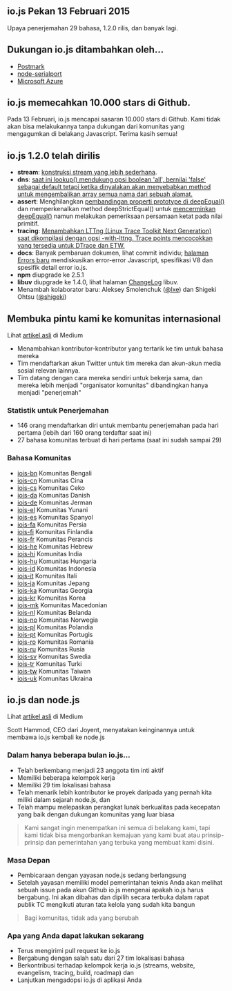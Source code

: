 ## io.js Pekan 13 Februari 2015
Upaya penerjemahan 29 bahasa, 1.2.0 rilis, dan banyak lagi.

## Dukungan io.js ditambahkan oleh...

* [Postmark](http://blog.postmarkapp.com/post/110829734198/its-official-were-getting-cozy-with-node-js)
* [node-serialport](https://github.com/voodootikigod/node-serialport/issues/439)
* [Microsoft Azure](http://azure.microsoft.com/en-us/documentation/articles/web-sites-nodejs-iojs/)

## io.js memecahkan 10.000 stars di Github.

Pada 13 Februari, io.js mencapai sasaran 10.000 stars di Github. Kami tidak akan bisa melakukannya tanpa dukungan dari komunitas yang mengagumkan di belakang Javascript. Terima kasih semua!

## io.js 1.2.0 telah dirilis

* **stream**: [konstruksi stream yang lebih sederhana](https://github.com/iojs/readable-stream/issues/102).
* **dns**: [saat ini lookup() mendukung opsi boolean 'all', bernilai 'false' sebagai default tetapi ketika dinyalakan akan menyebabkan method untuk mengembalikan array semua nama dari sebuah alamat.
](https://github.com/iojs/io.js/pull/744)
* **assert**: Menghilangkan [pembandingan properti prototype di deepEqual()](https://github.com/iojs/io.js/pull/636) dan memperkenalkan method deepStrictEqual() untuk [mencerminkan deepEqual()](https://github.com/iojs/io.js/pull/639) namun melakukan pemeriksaan persamaan ketat pada nilai primitif.
* **tracing**: [Menambahkan LTTng (Linux Trace Toolkit Next Generation) saat dikompilasi dengan opsi -with-lttng. Trace points mencocokkan yang tersedia untuk DTrace dan ETW.](https://github.com/iojs/io.js/pull/702)
* **docs**: Banyak pembaruan dokumen, lihat commit individu; [halaman Errors baru](https://iojs.org/api/errors.html) mendiskusikan error-error Javascript, spesifikasi V8 dan spesifik detail error io.js.
* **npm** diupgrade ke 2.5.1
* **libuv** diupgrade ke 1.4.0, lihat halaman [ChangeLog](https://github.com/libuv/libuv/blob/v1.x/ChangeLog) libuv.
* Menambah kolaborator baru: Aleksey Smolenchuk ([@lxe](https://github.com/lxe)) dan Shigeki Ohtsu ([@shigeki](https://github.com/shigeki))

## Membuka pintu kami ke komunitas internasional

Lihat [artikel asli](https://medium.com/@mikeal/how-io-js-built-a-146-person-27-language-localization-effort-in-one-day-65e5b1c49a62) di Medium

* Menambahkan kontributor-kontributor yang tertarik ke tim untuk bahasa mereka
* Tim mendaftarkan akun Twitter untuk tim mereka dan akun-akun media sosial relevan lainnya.
* Tim datang dengan cara mereka sendiri untuk bekerja sama, dan mereka lebih menjadi "organisator komunitas" dibandingkan hanya menjadi "penerjemah"

### Statistik untuk Penerjemahan

* 146 orang mendaftarkan diri untuk membantu penerjemahan pada hari pertama (lebih dari 160 orang terdaftar saat ini)
* 27 bahasa komunitas terbuat di hari pertama (saat ini sudah sampai 29)

### Bahasa Komunitas

* [iojs-bn](https://github.com/iojs/iojs-bn) Komunitas Bengali
* [iojs-cn](https://github.com/iojs/iojs-cn) Komunitas Cina
* [iojs-cs](https://github.com/iojs/iojs-cs) Komunitas Ceko
* [iojs-da](https://github.com/iojs/iojs-da) Komunitas Danish
* [iojs-de](https://github.com/iojs/iojs-de) Komunitas Jerman
* [iojs-el](https://github.com/iojs/iojs-el) Komunitas Yunani
* [iojs-es](https://github.com/iojs/iojs-es) Komunitas Spanyol
* [iojs-fa](https://github.com/iojs/iojs-fa) Komunitas Persia
* [iojs-fi](https://github.com/iojs/iojs-fi) Komunitas Finlandia
* [iojs-fr](https://github.com/iojs/iojs-fr) Komunitas Perancis
* [iojs-he](https://github.com/iojs/iojs-he) Komunitas Hebrew
* [iojs-hi](https://github.com/iojs/iojs-hi) Komunitas India
* [iojs-hu](https://github.com/iojs/iojs-hu) Komunitas Hungaria
* [iojs-id](https://github.com/iojs/iojs-id) Komunitas Indonesia
* [iojs-it](https://github.com/iojs/iojs-it) Komunitas Itali
* [iojs-ja](https://github.com/iojs/iojs-ja) Komunitas Jepang
* [iojs-ka](https://github.com/iojs/iojs-ka) Komunitas Georgia
* [iojs-kr](https://github.com/iojs/iojs-kr) Komunitas Korea
* [iojs-mk](https://github.com/iojs/iojs-mk) Komunitas Macedonian
* [iojs-nl](https://github.com/iojs/iojs-nl) Komunitas Belanda
* [iojs-no](https://github.com/iojs/iojs-no) Komunitas Norwegia
* [iojs-pl](https://github.com/iojs/iojs-pl) Komunitas Polandia
* [iojs-pt](https://github.com/iojs/iojs-pt) Komunitas Portugis
* [iojs-ro](https://github.com/iojs/iojs-ro) Komunitas Romania
* [iojs-ru](https://github.com/iojs/iojs-ru) Komunitas Rusia
* [iojs-sv](https://github.com/iojs/iojs-sv) Komunitas Swedia
* [iojs-tr](https://github.com/iojs/iojs-tr) Komunitas Turki
* [iojs-tw](https://github.com/iojs/iojs-tw) Komunitas Taiwan
* [iojs-uk](https://github.com/iojs/iojs-uk) Komunitas Ukraina

## io.js dan node.js

Lihat [artikel asli](https://medium.com/@iojs/io-js-and-a-node-js-foundation-4e14699fb7be) di Medium

Scott Hammod, CEO dari Joyent, menyatakan keinginannya untuk membawa io.js kembali ke node.js

### Dalam hanya beberapa bulan io.js...

* Telah berkembang menjadi 23 anggota tim inti aktif
* Memiliki beberapa kelompok kerja
* Memiliki 29 tim lokalisasi bahasa
* Telah menarik lebih kontributor ke proyek daripada yang pernah kita miliki dalam sejarah node.js, dan
* Telah mampu melepaskan perangkat lunak berkualitas pada kecepatan yang baik dengan dukungan komunitas yang luar biasa

> Kami sangat ingin menempatkan ini semua di belakang kami, tapi kami tidak bisa mengorbankan kemajuan yang kami buat atau prinsip-prinsip dan pemerintahan yang terbuka yang membuat kami disini.

### Masa Depan

* Pembicaraan dengan yayasan node.js sedang berlangsung
* Setelah yayasan memiliki model pemerintahan teknis Anda akan melihat sebuah issue pada akun Github io.js mengenai apakah io.js harus bergabung. Ini akan dibahas dan dipilih secara terbuka dalam rapat publik TC mengikuti aturan tata kelola yang sudah kita bangun

> Bagi komunitas, tidak ada yang berubah

### Apa yang Anda dapat lakukan sekarang

* Terus mengirimi pull request ke io.js
* Bergabung dengan salah satu dari 27 tim lokalisasi bahasa
* Berkontribusi terhadap kelompok kerja io.js (streams, website, evangelism, tracing, build, roadmap) dan
* Lanjutkan mengadopsi io.js di aplikasi Anda
